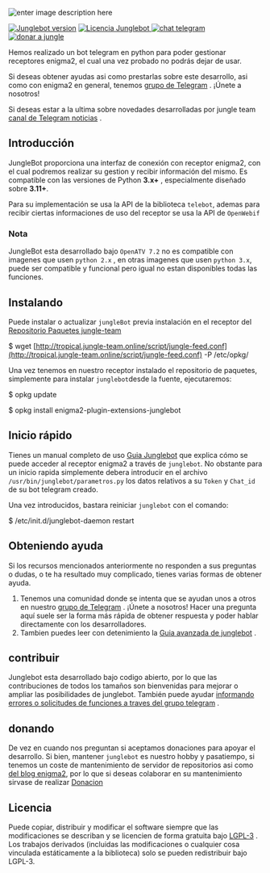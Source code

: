 ![enter image description here](https://jungle-team.com/wp-content/uploads/2023/03/logobot.png)

[![Junglebot version](https://jungle-team.com/wp-content/uploads/2023/03/releases.png)](https://jungle-team.com/guia-junglebot-revolution-4-1-1/) [   ![Licencia Junglebot](https://jungle-team.com/wp-content/uploads/2023/03/licence.png)
](https://github.com/jungla-team/junglebot/blob/master/LICENSE) [![chat telegram](https://jungle-team.com/wp-content/uploads/2023/03/telegram.png)
](https://t.me/joinchat/R_MzlCWf4Kahgb5G) [![donar a jungle](https://jungle-team.com/wp-content/uploads/2023/03/donate.png)
](https://paypal.me/jungleteam)

Hemos realizado un bot telegram en python para poder gestionar receptores enigma2, el cual una vez probado no podrás dejar de usar.

Si deseas obtener ayudas asi como prestarlas sobre este desarrollo, asi como con enigma2 en general, tenemos  [grupo de Telegram](https://t.me/joinchat/R_MzlCWf4Kahgb5Gp) . ¡Únete a nosotros!

Si deseas estar a la ultima sobre novedades desarrolladas por jungle team [canal de Telegram noticias](https://t.me/+myB-5lmtSZ1hZDlk) .

## [](jungle-team#introduction)Introducción

JungleBot proporciona una interfaz de conexión con receptor enigma2, con el cual podremos realizar su gestion y recibir información del mismo. Es compatible con las versiones de Python **3.x+** , especialmente diseñado sobre **3.11+**.

Para su implementación se usa la  API de la  biblioteca `telebot`, ademas para recibir ciertas informaciones de uso del receptor se usa la API de `OpenWebif`

### [](jungleteam#note)Nota

JungleBot esta desarrollado bajo  `OpenATV 7.2` no es compatible con imagenes que usen `python 2.x` , en otras imagenes que usen `python 3.x`, puede ser compatible y funcional pero igual no estan disponibles todas las funciones.

## [](jungleteam#instalando)Instalando

Puede instalar o actualizar `jungleBot` previa instalación en el receptor del [Repositorio Paquetes jungle-team](https://jungle-team.com/jungle-feed-repositorio-paquetes-jungle-team/)

$ wget [http://tropical.jungle-team.online/script/jungle-feed.conf](http://tropical.jungle-team.online/script/jungle-feed.conf) -P /etc/opkg/

Una vez tenemos en nuestro receptor instalado el repositorio de paquetes, simplemente para instalar `junglebot`desde la fuente, ejecutaremos:

$ opkg update

$ opkg install enigma2-plugin-extensions-junglebot

## Inicio rápido

Tienes un manual completo de uso [Guia Junglebot](https://jungle-team.com/guia-junglebot-revolution-4-1-1/) que explica cómo se puede acceder al receptor enigma2 a través de `junglebot`.  No obstante para un inicio rapida simplemente debera introducir en el archivo `/usr/bin/junglebot/parametros.py` los datos relativos a su `Token` y `Chat_id` de su bot telegram creado.

Una vez introducidos, bastara reiniciar `junglebot` con el comando:

$ /etc/init.d/junglebot-daemon restart

## Obteniendo ayuda

Si los recursos mencionados anteriormente no responden a sus preguntas o dudas,  o te ha resultado muy complicado, tienes varias formas de obtener ayuda.

1.  Tenemos una comunidad donde se intenta que se ayudan unos a otros en nuestro [grupo de Telegram](https://t.me/joinchat/R_MzlCWf4Kahgb5G) . ¡Únete a nosotros! Hacer una pregunta aquí suele ser la forma más rápida de obtener respuesta y poder hablar directamente con los desarrolladores.
2.  Tambien puedes leer con detenimiento la [Guia avanzada de junglebot](https://jungle-team.com/guia-junglebot-revolution-4-1-1/) .

## contribuir

Junglebot esta desarrollado bajo codigo abierto, por lo que las contribuciones de todos los tamaños son bienvenidas para mejorar o ampliar las posibilidades de junglebot. También puede ayudar [informando errores o solicitudes de funciones a traves del grupo telegram](https://t.me/joinchat/R_MzlCWf4Kahgb5G) .

## [](jungleteam#donating)donando

De vez en cuando nos preguntan si aceptamos donaciones para apoyar el desarrollo. Si bien, mantener `junglebot`  es nuestro hobby y  pasatiempo, si tenemos un coste de mantenimiento de servidor de repositorios asi como [del blog enigma2](https://jungle-team.com/), por lo que si deseas colaborar en su mantenimiento sirvase de realizar [Donacion](https://paypal.me/jungleteam)

## [](junglebot#license)Licencia

Puede copiar, distribuir y modificar el software siempre que las modificaciones se describan y se licencien de forma gratuita bajo [LGPL-3](https://www.gnu.org/licenses/lgpl-3.0.html) . Los trabajos derivados (incluidas las modificaciones o cualquier cosa vinculada estáticamente a la biblioteca) solo se pueden redistribuir bajo LGPL-3.

